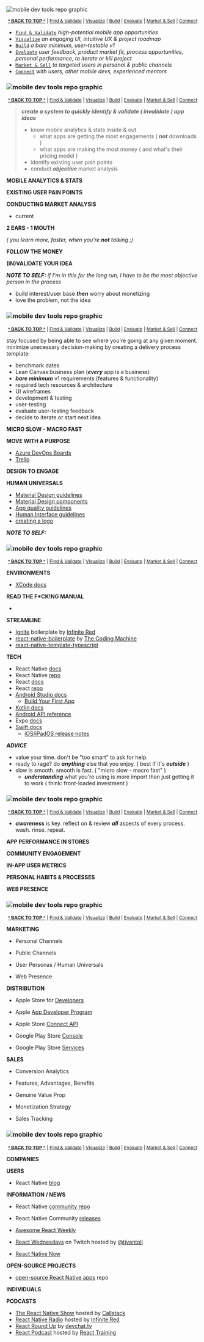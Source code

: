 <!-- #region INDEX -->

<div id='top'>

![mobile dev tools repo graphic](./assets/md_title.png)

</div>

<div align='center' style='font-size: 12px;'>

**[^ BACK TO TOP ^](#top)** | [Find & Validate](#find) | [Visualize](#visualize) | [Build](#build) | [Evaluate](#evaluate) | [Market & Sell](#market) | [Connect](#connect)

</div>

- [`Find & Validate`](#find) _high-potential mobile app opportunities_
- [`Visualize`](#visualize) _an engaging UI, intuitive UX & project roadmap_
- [`Build`](#build) _a bare minimum, user-testable v1_
- [`Evaluate`](#evaluate) _user feedback, product market fit, process opportunities, personal performance, to iterate or kill project_
- [`Market & Sell`](#market) _to targeted users in personal & public channels_
- [`Connect`](#connect) _with users, other mobile devs, experienced mentors_

<!-- #endregion /INDEX -->

<!-- #region FIND & VALIDATE -->

<h3 id='find'>

![mobile dev tools repo graphic](./assets/md_find.png)

</h3>

<div align='center' style='font-size: 12px;'>

**[^ BACK TO TOP ^](#top)** | [Find & Validate](#find) | [Visualize](#visualize) | [Build](#build) | [Evaluate](#evaluate) | [Market & Sell](#market) | [Connect](#connect)

</div>

> **_create a system to quickly identify & validate ( invalidate ) app ideas_**
>
> - know mobile analytics & stats inside & out
>   - what apps are getting the most engagements ( **_not_** downloads )
>   - what apps are making the most money ( and what's their pricing model )
> - identify existing user pain points
> - conduct **_objective_** market analysis

**MOBILE ANALYTICS & STATS**

**EXISTING USER PAIN POINTS**

**CONDUCTING MARKET ANALYSIS**

- current

**2 EARS - 1 MOUTH**

_( you learn more, faster, when you're **not** talking ;)_

**FOLLOW THE MONEY**

**(IN)VALIDATE YOUR IDEA**

**_NOTE TO SELF:_**
_if I'm in this for the long run, I have to be the most objective person in the process_

- build interest/user base **_then_** worry about monetizing
- love the problem, not the idea

<!-- #endregion /FIND & VALIDATE -->

<!-- #region VISUALIZE -->

<h3 id='visualize'>

![mobile dev tools repo graphic](./assets/md_visualize.png)

</h3>

<div align='center' style='font-size: 12px;'>

**[^ BACK TO TOP ^](#top)** | [Find & Validate](#find) | [Visualize](#visualize) | [Build](#build) | [Evaluate](#evaluate) | [Market & Sell](#market) | [Connect](#connect)

</div>

stay focused by being able to see where you're going at any given moment. minimize unecessary decision-making by creating a delivery process template:

- benchmark dates
- Lean Canvas business plan (**_every_** app is a business)
- **_bare minimum_** v1 requirements (features & functionality)
- required tech resources & architecture
- UI wireframes
- development & testing
- user-testing
- evaluate user-testing feedback
- decide to iterate or start next idea

**MICRO SLOW - MACRO FAST**

**MOVE WITH A PURPOSE**

- [Azure DevOps Boards](https://azure.microsoft.com/en-us/services/devops/?nav=min)
- [Trello](https://trello.com/)

**DESIGN TO ENGAGE**

**HUMAN UNIVERSALS**

- [Material Design guidelines](https://material.io/design)
- [Material Design components](https://material.io/develop/android)
- [App quality guidelines](https://developer.android.com/quality)
- [Human Interface guidelines](https://developer.apple.com/design/human-interface-guidelines/ios/overview/themes/)
- [creating a logo](https://designschool.canva.com/courses/creating-a-logo/?lesson=the-how-and-why-of-designing-logos)

**_NOTE TO SELF:_**

<!-- #endregion /VISUALIZE -->

<!-- #region BUILD BARE-MINIMUM, TESTABLE VERSION -->

<h3 id='build'>

![mobile dev tools repo graphic](./assets/md_build.png)

</h3>

<div align='center' style='font-size: 12px;'>

**[^ BACK TO TOP ^](#top)** | [Find & Validate](#find) | [Visualize](#visualize) | [Build](#build) | [Evaluate](#evaluate) | [Market & Sell](#market) | [Connect](#connect)

</div>

**ENVIRONMENTS**

- [XCode docs](https://developer.apple.com/documentation/xcode/)

**READ THE F\*CK!NG MANUAL**

- []()

**STREAMLINE**

- [Ignite](https://github.com/infinitered/ignite) boilerplate by [Infinite Red](https://infinite.red/)
- [react-native-boilerplate](https://github.com/thecodingmachine/react-native-boilerplate/tree/master/template) by [The Coding Machine](https://www.thecodingmachine.com/en/home-2/)
- [react-native-template-typescript](https://github.com/react-native-community/react-native-template-typescript)

**TECH**

- React Native [docs](http://reactnative.dev/docs/getting-started)
- React Native [repo](https://github.com/facebook/react-native/)
- React [docs](https://reactjs.org/docs)
- React [repo](https://github.com/facebook/react)
- [Android Studio docs](https://developer.android.com/docs)
  - [Build Your First App](https://developer.android.com/training/basics/firstapp)
- [Kotlin docs](https://developer.android.com/kotlin)
- [Android API reference](https://developer.android.com/reference)
- Expo [docs](https://docs.expo.io/)
- [Swift docs](https://developer.apple.com/documentation/swift)
  - [iOS/iPadOS release notes](https://developer.apple.com/documentation/ios-ipados-release-notes)

**_ADVICE_**

- value your time. don't be "too smart" to ask for help.
- ready to rage? do **_anything_** else that you enjoy. ( best if it's **_outside_** )
- slow is smooth. smooth is fast. ( "micro slow - macro fast" )
  - **_understanding_** what you're using is more import than just getting it to work ( think: front-loaded investment )

<!-- #endregion /BUILD BARE-MINIMUM, TESTABLE VERSION -->

<!-- #region EVALUATE -->

<h3 id='evaluate'>

![mobile dev tools repo graphic](./assets/md_evaluate.png)

</h3>

<div align='center' style='font-size: 12px;'>

**[^ BACK TO TOP ^](#top)** | [Find & Validate](#find) | [Visualize](#visualize) | [Build](#build) | [Evaluate](#evaluate) | [Market & Sell](#market) | [Connect](#connect)

</div>

- **_awareness_** is key. reflect on & review **_all_** aspects of every process. wash. rinse. repeat.

**APP PERFORMANCE IN STORES**

**COMMUNITY ENGAGEMENT**

**IN-APP USER METRICS**

**PERSONAL HABITS & PROCESSES**

**WEB PRESENCE**

<!-- #endregion /EVALUATE -->

<!-- #region MARKET & SELL -->

<h3 id='market'>

![mobile dev tools repo graphic](./assets/md_market.png)

</h3>

<div align='center' style='font-size: 12px;'>

**[^ BACK TO TOP ^](#top)** | [Find & Validate](#find) | [Visualize](#visualize) | [Build](#build) | [Evaluate](#evaluate) | [Market & Sell](#market) | [Connect](#connect)

</div>

**MARKETING**

- Personal Channels

- Public Channels

- User Personas / Human Universals

- Web Presence

**DISTRIBUTION**

- Apple Store for [Developers](https://developer.apple.com/app-store/)
- Apple [App Developer Program](https://developer.apple.com/programs/whats-included/)
- Apple Store [Connect API](https://developer.apple.com/documentation/appstoreconnectapi)

- Google Play Store [Console](https://developer.android.com/distribute/console?hl=ru)
- Google Play Store [Services](https://developer.android.com/distribute/play-services?hl=ru)

**SALES**

- Conversion Analytics

- Features, Advantages, Benefits

- Genuine Value Prop

- Monetization Strategy

- Sales Tracking

<!-- #endregion /MARKET & SELL -->

<!-- #region CONNECT -->

<h3 id='connect'>

![mobile dev tools repo graphic](./assets/md_connect.png)

</h3>

<div align='center' style='font-size: 12px;'>

**[^ BACK TO TOP ^](#top)** | [Find & Validate](#find) | [Visualize](#visualize) | [Build](#build) | [Evaluate](#evaluate) | [Market & Sell](#market) | [Connect](#connect)

</div>

**COMPANIES**

**USERS**

- React Native [blog](https://reactnative.dev/blog)

**INFORMATION / NEWS**

- React Native [community repo](https://github.com/react-native-community)
- React Native Community [releases](https://github.com/react-native-community/releases)

- [Awesome React Weekly](https://react.libhunt.com/newsletter/archive)
- [React Wednesdays](https://www.telerik.com/react-wednesdays) on Twitch hosted by [@tjvantoll](https://twitter.com/tjvantoll)
- [React Native Now](https://reactnativenow.com/issues)

**OPEN-SOURCE PROJECTS**

- [open-source React Native apps](https://github.com/ReactNativeNews/React-Native-Apps) repo

**INDIVIDUALS**

**PODCASTS**

- [The React Native Show](https://callstack.com/podcast-react-native-show) hosted by [Callstack](https://callstack.com/)
- [React Native Radio](https://reactnativeradio.com/) hosted by [Infinite Red](http://infinite.red/)
- [React Round Up](https://devchat.tv/podcasts/react-round-up/) by [devchat.tv](https://devchat.tv/)
- [React Podcast](https://reactpodcast.simplecast.com/) hosted by [React Training](https://reacttraining.com/)

<!-- #endregion /CONNECT -->
